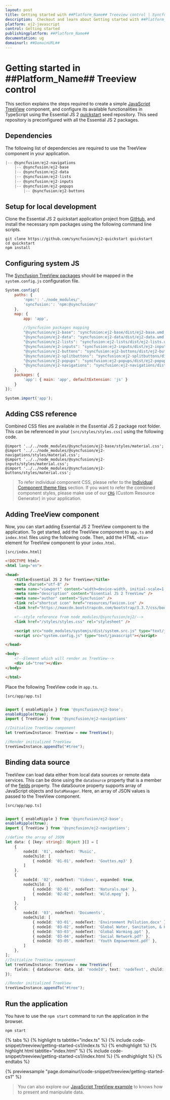 ```yaml
---
layout: post
title: Getting started with ##Platform_Name## Treeview control | Syncfusion
description:  Checkout and learn about Getting started with ##Platform_Name## Treeview control of Syncfusion Essential JS 2 and more details.
platform: ej2-javascript
control: Getting started 
publishingplatform: ##Platform_Name##
documentation: ug
domainurl: ##DomainURL##
---
```


# Getting started in ##Platform_Name## Treeview control

This section explains the steps required to create a simple [JavaScript TreeView](https://www.syncfusion.com/javascript-ui-controls/js-treeview) component, and configure its available functionalities in TypeScript using the Essential JS 2 [quickstart](https://github.com/syncfusion/ej2-quickstart) seed repository. This seed repository is preconfigured with all the Essential JS 2 packages.

## Dependencies

The following list of dependencies are required to use the TreeView component in your application.

```javascript
|-- @syncfusion/ej2-navigations
    |-- @syncfusion/ej2-base
    |-- @syncfusion/ej2-data
    |-- @syncfusion/ej2-lists
    |-- @syncfusion/ej2-inputs
    |-- @syncfusion/ej2-popups
        |-- @syncfusion/ej2-buttons
```

## Setup for local development

Clone the Essential JS 2 quickstart application project from [GitHub](https://github.com/syncfusion/ej2-quickstart), and install the necessary npm packages using the following command line scripts.

```
git clone https://github.com/syncfusion/ej2-quickstart quickstart
cd quickstart
npm install
```

## Configuring system JS

The [Syncfusion TreeView packages](https://ej2.syncfusion.com/documentation/treeview/getting-started#dependencies) should be mapped in the `system.config.js` configuration file.

```javascript
System.config({
    paths: {
        'npm:': './node_modules/',
        'syncfusion:': 'npm:@syncfusion/'
    },
    map: {
        app: 'app',

        //Syncfusion packages mapping
        "@syncfusion/ej2-base": "syncfusion:ej2-base/dist/ej2-base.umd.min.js",
        "@syncfusion/ej2-data": "syncfusion:ej2-data/dist/ej2-data.umd.min.js",
        "@syncfusion/ej2-lists": "syncfusion:ej2-lists/dist/ej2-lists.umd.min.js",
        "@syncfusion/ej2-inputs": "syncfusion:ej2-inputs/dist/ej2-inputs.umd.min.js",
        "@syncfusion/ej2-buttons": "syncfusion:ej2-buttons/dist/ej2-buttons.umd.min.js",
        "@syncfusion/ej2-splitbuttons": "syncfusion:ej2-splitbuttons/dist/ej2-splitbuttons.umd.min.js",
        "@syncfusion/ej2-popups": "syncfusion:ej2-popups/dist/ej2-popups.umd.min.js",
        "@syncfusion/ej2-navigations": "syncfusion:ej2-navigations/dist/ej2-navigations.umd.min.js",
    },
    packages: {
        'app': { main: 'app', defaultExtension: 'js' }
    }
});

System.import('app');

```

## Adding CSS reference

Combined CSS files are available in the Essential JS 2 package root folder. This can be referenced in your `[src/styles/styles.css]` using the following code.

```
@import '../../node_modules/@syncfusion/ej2-base/styles/material.css';
@import '../../node_modules/@syncfusion/ej2-navigations/styles/material.css';
@import '../../node_modules/@syncfusion/ej2-inputs/styles/material.css';
@import '../../node_modules/@syncfusion/ej2-buttons/styles/material.css';
```

> To refer individual component CSS, please refer to the [Individual Component theme files](../appearance/theme/#referring-individual-control-theme) section. If you want to refer the combined component styles, please make use of our [`CRG`](https://crg.syncfusion.com/) (Custom Resource Generator) in your application.

## Adding TreeView component

Now, you can start adding Essential JS 2 TreeView component to the application. To get started, add the TreeView component to `app.ts` and `index.html` files using the following code. Then, add the HTML `<div>` element for TreeView component to your `index.html`.

`[src/index.html]`

```html
<!DOCTYPE html>
<html lang="en">

<head>
    <title>Essential JS 2 for TreeView</title>
    <meta charset="utf-8" />
    <meta name="viewport" content="width=device-width, initial-scale=1.0, user-scalable=no" />
    <meta name="description" content="Essential JS 2 TreeView" />
    <meta name="author" content="Syncfusion" />
    <link rel="shortcut icon" href="resources/favicon.ico" />
    <link href="https://maxcdn.bootstrapcdn.com/bootstrap/3.3.7/css/bootstrap.min.css" rel="stylesheet" />

    <!--style reference from node_modules/@syncfusion/ej2/-->
    <link href="/styles/styles.css" rel="stylesheet" />

    <script src="node_modules/systemjs/dist/system.src.js" type="text/javascript"></script>
    <script src="system.config.js" type="text/javascript"></script>

</head>

<body>
    <!--Element which will render as TreeView-->
    <div id="tree"></div>
</body>

</html>
```

Place the following TreeView code in `app.ts`.

`[src/app/app.ts]`

```ts

import { enableRipple } from '@syncfusion/ej2-base';
enableRipple(true);
import { TreeView } from '@syncfusion/ej2-navigations'

//Initialize TreeView component
let treeViewInstance: TreeView = new TreeView();

//Render initialized TreeView
treeViewInstance.appendTo("#tree");
```

## Binding data source

TreeView can load data either from local data sources or remote data services. This can be done using the `dataSource` property that is a member of the [fields](https://helpej2.syncfusion.com/documentation/api/treeview/#fields) property. The dataSource property supports array of JavaScript objects and `DataManager`. Here, an array of JSON values is passed to the TreeView component.

`[src/app/app.ts]`

```ts

import { enableRipple } from '@syncfusion/ej2-base';
enableRipple(true);
import { TreeView } from '@syncfusion/ej2-navigations';

//define the array of JSON
let data: { [key: string]: Object }[] = [
    {
        nodeId: '01', nodeText: 'Music',
        nodeChild: [
            { nodeId: '01-01', nodeText: 'Gouttes.mp3' }
        ]
    },
    {
        nodeId: '02', nodeText: 'Videos', expanded: true,
        nodeChild: [
            { nodeId: '02-01', nodeText: 'Naturals.mp4' },
            { nodeId: '02-02', nodeText: 'Wild.mpeg' },
        ]
    },
    {
        nodeId: '03', nodeText: 'Documents',
        nodeChild: [
            { nodeId: '03-01', nodeText: 'Environment Pollution.docx' },
            { nodeId: '03-02', nodeText: 'Global Water, Sanitation, & Hygiene.docx' },
            { nodeId: '03-03', nodeText: 'Global Warming.ppt' },
            { nodeId: '03-04', nodeText: 'Social Network.pdf' },
            { nodeId: '03-05', nodeText: 'Youth Empowerment.pdf' },
        ]
    },
];
//Initialize TreeView component
let treeViewInstance: TreeView = new TreeView({
    fields: { dataSource: data, id: 'nodeId', text: 'nodeText', child: 'nodeChild' }
});

//Render initialized TreeView
treeViewInstance.appendTo("#tree");
```

## Run the application

You have to use the `npm start` command to run the application in the browser.

```
npm start
```

{% tabs %}
{% highlight ts tabtitle="index.ts" %}
{% include code-snippet/treeview/getting-started-cs1/index.ts %}
{% endhighlight %}
{% highlight html tabtitle="index.html" %}
{% include code-snippet/treeview/getting-started-cs1/index.html %}
{% endhighlight %}
{% endtabs %}
          
{% previewsample "page.domainurl/code-snippet/treeview/getting-started-cs1" %}

> You can also explore our [JavaScript TreeView example](https://ej2.syncfusion.com/demos/#/material/treeview/default.html) to knows how to present and manipulate data.